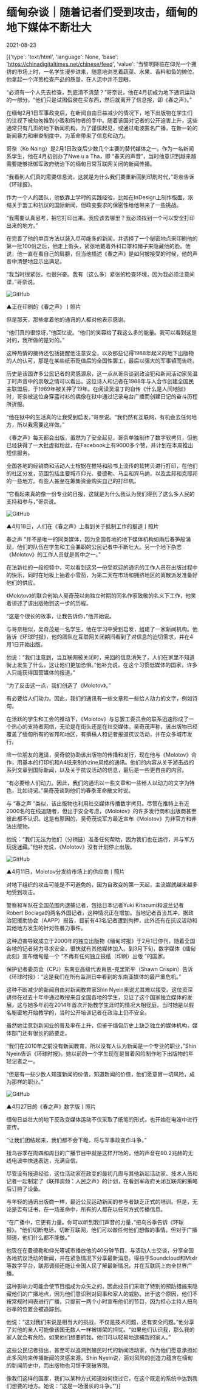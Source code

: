 # 缅甸杂谈｜随着记者们受到攻击，缅甸的地下媒体不断壮大

2021-08-23

[{'type': 'text/html', 'language': None, 'base': 'https://chinadigitaltimes.net/chinese/feed', 'value': '当黎明降临在仰光一个拥挤的市场上时，一名学生漫步进来，随意地浏览着蔬菜、水果、香料和鱼的摊位。他拿起一个洋葱检查产品的质量，在人流中并不显眼。

“必须有一个人先去检查，到底清不清楚？”哥奈说，他在4月初成为地下通讯运动的一部分。“他们只是试图假装在买东西，然后就离开了信息报，即《春之声》。”

在缅甸2月1日军事政变后，在新闻自由日益减少的情况下，地下出版物在学生们的注视下被匆匆推到小贩和购物者的手中。随着该国对记者的公开迫害上升，这些通常只有几页的地下新闻机构，为了谨慎起见，或通过电波匿名广播，在新一轮的新闻暴力和审查制度中，为革命带来了信息和动力。

哥奈（Ko Naing）是2月1日政变后少数几个主要的替代媒体之一。作为一名新闻系学生，他在4月初创办了Nwe u a Tha，即 “春天的声音”，当时他意识到越来越需要能够抵御军政府统治下的缅甸日常互联网关闭的新闻传播。

“我看到人们真的需要信息流，这就是为什么我们要重新回到印刷时代，”哥奈告诉《环球报》。

作为一个人的团队，他依靠上学时的实践经验，比如在InDesign上制作版面，浓缩关于罢工和抗议的国际新闻，但政变要求的保密性给他带来了一些挑战。

“我需要认真思考，把它打印出来。我应该去哪里？我必须找到一个可以安全打印出来的地方。”

在完善了他的单页方法以装入尽可能多的新闻，并选择了一个秘密地点来印刷他的第一批100份之后，他走上街头，紧张地戴着外科口罩和帽子来隐藏他的脸。他说，他一直在看自己的肩膀，但当他描述《春之声》是如何被接受的时候，他的声音中清楚地显示出满足。

“我当时很紧张，也很兴奋。我有（这么多）紧张的检查环境，因为我必须注意间谍，”哥奈说。

![GitHub](https://chinadigitaltimes.net/chinese/files/2021/08/post-669896-61235794dd7f2.)

▲正在印刷的《春之声》丨照片  

但是那天，那些拿着他的通讯的人都对他表示感谢。

“他们真的很惊讶，”他回忆说。“他们的笑容给了我这么多的能量。我可以看到这是对的，我所做的是对的。”

这种热情的接待还包括提醒他注意安全，以及那些记得1988年起义的地下出版物的人的认可，那是在某些纸币贬值后的全国性罢工，最后以强大的军事镇而告终。

历史是该国许多公民记者的灵感源泉，这一点从哥奈谈到政治犯和新闻活动家吴温丁时声音中的崇敬之情可以看出。这位诗人和记者在1988年与人合作创建全国民主联盟后，于1989年被关押了19年。在阅读吴温丁的自传《什么是人间地狱》时，哥奈被这位身穿蓝衬衫的偶像在狱中通过记录电台广播而创建日记的奋斗历程所折服。

“他在狱中的生活真的让我受到启发，”哥奈说。“我仍然有互联网，有机会去任何地方，所以我需要这样做。”

《春之声》每天都会出版，虽然为了安全起见，哥奈单独制作了数字软拷贝，但他已经获得了一大批虚拟粉丝，在Facebook上有9000多个赞，并计划在本周推出短信服务。

全国各地的经销商和活动人士根据在推特和脸书上流传的软拷贝进行打印，在他们的社区分发，范围包括主要城市仰光、曼德勒、马圭和宾马纳，以及孟邦和克耶邦的一些地方。有些人甚至在筹集资金购买自己的打印机。

“它看起来真的像一份专业的日报，这就是为什么我认为我们得到了这么多人民的支持和参与，”哥奈说。

![GitHub](https://chinadigitaltimes.net/chinese/files/2021/08/post-669896-61235795227d2.)

  ▲4月18日，人们在《春之声》上看到关于抵制工作的报道丨照片

春之声 “并不是唯一的同类媒体，因为全国各地的地下媒体机构如雨后春笋般涌现，他们的队伍在学生和工会兼职的公民记者中不断壮大。另一个地下杂志《Molotov》的工作人员就是其中之一。”

在法新社的一段视频中，可以看到这另一份受欢迎的通讯的工作人员在出版过程中的快乐，同时在地板上抽着小雪茄，为第二天在市场和拥挤地区的离散派发准备好他们的供应。

《Molotov》的联合创始人吴奇茂以向独立时期的同名作家致敬的名义下工作，他笑着讲述了该出版物到这一步的历程。

“这是个很长的故事，让我告诉你，”他开始说。

与哥奈相似，吴奇茂是一名学生，他在学习中受到启发，组建了一家新闻机构。他告诉《环球时报》，他的团队在互联网关闭期间看到了对信息的迫切需求，并在4月1日开始出版。

他说：“我们注意到，当互联网被关闭时，来回的信息消失了，人们在家里不知道街上发生了什么，这让他们更加恐惧。”他补充说，在这个习惯低媒体的国家，许多人只能获得国营媒体的报道。”

“为了反击这一点，我们创造了《Molotov》。”

有必要给人们动力。因此，我们的通讯有一些文章和一些给人动力的文字，例如诗句。

在活跃的学生和工会的推动下，《Molotov》与总罢工委员会的联系迅速形成了一个热心的支持者网络，无论是在街头还是在社交媒体。吴奇茂声称，该出版物已经覆盖了缅甸所有的省邦和地区，有撰稿人和记者报道抗议活动，并在众多城市发行。

应一位朋友的邀请，吴奇貌协助该出版物的传播和发行，现在他与《Molotov》合作，用基本的打印机和A4纸来制作zine风格的通讯。他们的内容从关于游击战的系列文章到国际新闻，以及关于抗议活动的信息，最后是一些更自由的内容。

“有必要给人们动力。因此，我们的通讯以一些文章和一些给人以动力的文字为特色，比如诗词。”吴奇茂谈到他们的春季革命散文时说。

与 “春之声 ”类似，该出版物也利用社交媒体传播数字拷贝。尽管在推特上有近2000名的在线追随者，但出于安全考虑，《Molotov》的许多发行商和出版商甚至彼此都不认识。这是有原因的，吴奇茂说军方最近宣布《Molotov》为非官方和非法出版物。

他说：“我们无法为他们（分销链）准备任何帮助，因为我们也在运行，并与军方玩捉迷藏。”他补充说，《Molotov》没有计划停止出版。

![GitHub](https://chinadigitaltimes.net/chinese/files/2021/08/post-669896-61235795549d8.)

▲4月11日，Molotov分发给市场上的供应商丨照片  

对地下组织的攻击可能是不可避免的，因为自政变的第一天起，主流媒就越来越多地受到攻击。

警察和军队在全国范围内逮捕记者，包括日本记者Yuki Kitazumi和波兰记者Robert Bociaga的两名外国记者，这种情况正在增加。当地记者首当其冲，据政治犯援助协会（AAPP）报告，目前有43名记者遭到拘押，此外还有在抗议活动和其他地方发生的针对性暴力事件。

这种迫害导致成立于2000年的独立出版物《缅甸时报》于2月1日停刊，随着全国各地的记者努力寻求安全，很快就有其他媒体加入。到3月下旬，数字媒体《缅甸此刻》宣布缅甸是一个 “不再有任何独立报纸（印刷）出版 ”的国家。

保护记者委员会（CPJ）东南亚高级代表肖恩-克里斯平（Shawn Crispin）告诉《环球时报》：“这是我们在所有监测日中看到的东南亚媒体的最严重危机。”

这种不断减少的新闻自由对新闻教育家Shin Nyein来说尤其难以接受。这位资深讲师在过去十年中通过教授来自全国各地的学生，见证了这个国家独立媒体的发展。这与她多年前在2014年首次开始教学生涯时的情况大相径庭，当时她是以假名秘密地开始教学的，当时公开培训记者在政治上仍不安全。

虽然她注意到新闻业的普及率在上升，但鉴于缅甸历史上缺乏独立的媒体机构，媒体部门还有很长的路要走。

“我们在2010年之前没有新闻教育，所以没有人认为新闻是一个专业的职业，”Shin Nyein告诉《环球时报》。她以前的一个学生现在是冒着风险制作地下出版物的年轻记者之一。

“但是有一些少数人知道新闻的价值，知道新闻的价值，他们愿意冒一切风险，成为那样的职业。”

![GitHub](https://chinadigitaltimes.net/chinese/files/2021/08/post-669896-612357959704d.)

▲4月27日的《春之声》数字版丨照片  

缅甸日益壮大的地下反政变媒体运动不仅采取了纸笔的形式，也开始在电波中进行宣传。

“让我们团结起来，我们都不会下跪，将与军事政变作斗争。”

扭乌谷季在周四和周日的广播节目中就是这样开场的，他的声音在90.2兆赫的无线电波中快速表达，充满自信。

尽管没有报道经验，这位活动家在政变的最初几周与其他新起活动家、技术人员和记者一起制定了《联邦调频：人民之声》的计划，在看到军政府关闭互联网的策略后订购了设备。

与年轻的通讯出版商一样，最近公民运动新闻的参与者缺乏正式的培训。但是，无论是否有证书，在一场革命中，所有的人都在以任何方式传播信息。

“在广播中，它更有力量。你可以听到我们声音的力量，”扭乌谷季告诉《环球报》。“他们切断电话，切断互联网，他们可以做任何他们想做的事情。但对于广播频道，他们什么都不能做。”

他现在在曼德勒和仰光等城市播放他的40分钟节目，与活动人士交谈，分享全国各地抗议活动的新闻，并在紧急情况下分享最新消息。得益于Soundcloud和Mixlr等数字平台，联邦调频还能让全国人民了解最新情况，并在互联网上向全世界广播。

这种影响力可能会使节目组成为众矢之的，因此成员们采取了特别的预防措施来隐藏他们的广播地点，因为他们意识到对同事和家人的威胁。出于这个原因，他们不按常规时间表进行广播，只提前一两个小时宣布他们的节目，因为担心主持人扭乌谷季的位置会被追踪到。

他说：“这对我们来说是相当大的挑战，不仅是技术问题，还有安全问题。”他分享了对他的亲人可能像该国无数人一样被绑架的担忧。“如果他们认识我，那么我的家人就会有危险。如果他们想要抓我，他们可以轻易地逮捕我的家人。”

这些公民记者指出，甚至可以追溯到殖民时代的新闻活动家，作为他们愿意承担如此多风险来传播新闻的灵感来源。Shin Nyein说，面对风险的创造力蕴含在缅甸的新闻历史中，而出版物也习惯于突破界限。

像我们这样的国家，我们以某种方式知道如何绕过它，在这个既定的系统中达到我们想要的地方。她说：“这是一场漫长的斗争。”'}]